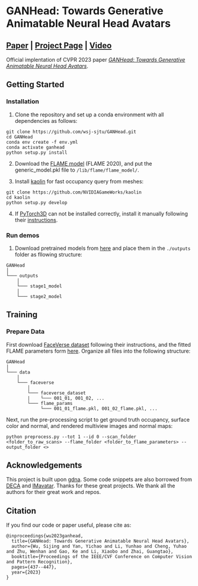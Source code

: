 # GANHead: Towards Generative Animatable Neural Head Avatars
## [Paper](https://openaccess.thecvf.com/content/CVPR2023/papers/Wu_GANHead_Towards_Generative_Animatable_Neural_Head_Avatars_CVPR_2023_paper.pdf) | [Project Page](https://wsj-sjtu.github.io/GANHead/) | [Video](https://www.youtube.com/watch?v=Cg0ubzo7DXk)
Official implentation of CVPR 2023 paper [*GANHead: Towards Generative Animatable Neural Head Avatars*](https://openaccess.thecvf.com/content/CVPR2023/papers/Wu_GANHead_Towards_Generative_Animatable_Neural_Head_Avatars_CVPR_2023_paper.pdf).

## Getting Started
### Installation
1. Clone the repository and set up a conda environment with all dependencies as follows:
```
git clone https://github.com/wsj-sjtu/GANHead.git
cd GANHead
conda env create -f env.yml
conda activate ganhead
python setup.py install
```

2. Download the [FLAME model](https://flame.is.tue.mpg.de/download.php) (FLAME 2020), and put the generic_model.pkl file to `/lib/flame/flame_model/`.

3. Install [kaolin](https://kaolin.readthedocs.io/en/latest/notes/installation.html) for fast occupancy query from meshes:
```
git clone https://github.com/NVIDIAGameWorks/kaolin
cd kaolin
python setup.py develop
```

4. If [PyTorch3D](https://github.com/facebookresearch/pytorch3d) can not be installed correctly, install it manually following their [instructions](https://github.com/facebookresearch/pytorch3d/blob/main/INSTALL.md).

### Run demos
1. Download pretrained models from [here](https://drive.google.com/file/d/1R1QLxiMAHiLmcQGHGcDfu0yHp5JcKaEV/view?usp=drive_link) and place them in the `./outputs` folder as fllowing structure:
```
GANHead
│
└─── outputs
    │
    └─── stage1_model
    │
    └─── stage2_model
```




## Training
### Prepare Data
First download [FaceVerse dataset](https://github.com/LizhenWangT/FaceVerse-Dataset) following their instructions, and the fitted FLAME parameters form [here](https://drive.google.com/file/d/1W-r6H573sKW_euG1zjiEgqsSaO_aVvld/view?usp=drive_link). Organize all files into the following structure:
```
GANHead
│
└─── data
    │
    └─── faceverse
        │
        └─── faceverse_dataset
        |    └─── 001_01, 001_02, ...
        └─── flame_params
             └─── 001_01_flame.pkl, 001_02_flame.pkl, ...
```
Next, run the pre-processing script to get ground truth occupancy, surface color and normal, and rendered multiview images and normal maps:
```
python preprocess.py --tot 1 --id 0 --scan_folder <folder_to_raw_scans> --flame_folder <folder_to_flame_parameters> --output_folder <>
```

## Acknowledgements
This project is built upon [gdna](https://github.com/xuchen-ethz/gdna). Some code snippets are also borrowed from [DECA](https://github.com/yfeng95/DECA) and [IMavatar](https://github.com/zhengyuf/IMavatar). Thanks for these great projects. We thank all the authors for their great work and repos.

## Citation
If you find our code or paper useful, please cite as:
```
@inproceedings{wu2023ganhead,
  title={GANHead: Towards Generative Animatable Neural Head Avatars},
  author={Wu, Sijing and Yan, Yichao and Li, Yunhao and Cheng, Yuhao and Zhu, Wenhan and Gao, Ke and Li, Xiaobo and Zhai, Guangtao},
  booktitle={Proceedings of the IEEE/CVF Conference on Computer Vision and Pattern Recognition},
  pages={437--447},
  year={2023}
}
